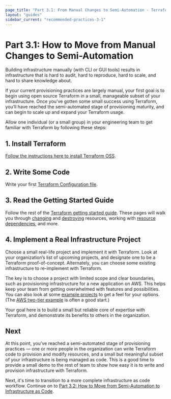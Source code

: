 ```yaml
---
page_title: "Part 3.1: From Manual Changes to Semi-Automation - Terraform Recommended Practices"
layout: "guides"
sidebar_current: "recommended-practices-3-1"
---
```


# Part 3.1: How to Move from Manual Changes to Semi-Automation

Building infrastructure manually (with CLI or GUI tools) results in infrastructure that is hard to audit, hard to reproduce, hard to scale, and hard to share knowledge about.

If your current provisioning practices are largely manual, your first goal is to begin using open source Terraform in a small, manageable subset of your infrastructure. Once you’ve gotten some small success using Terraform, you’ll have reached the semi-automated stage of provisioning maturity, and can begin to scale up and expand your Terraform usage.

Allow one individual (or a small group) in your engineering team to get familiar with Terraform by following these steps:

## 1. Install Terraform

[Follow the instructions here to install Terraform OSS](https://www.terraform.io/intro/getting-started/install.html).

## 2. Write Some Code

Write your first [Terraform Configuration file](https://www.terraform.io/intro/getting-started/build.html).

## 3. Read the Getting Started Guide

Follow the rest of the [Terraform getting started guide](https://www.terraform.io/intro/getting-started/change.html). These pages will walk you through [changing](https://www.terraform.io/intro/getting-started/change.html) and [destroying](https://www.terraform.io/intro/getting-started/destroy.html) resources, working with [resource dependencies](https://www.terraform.io/intro/getting-started/dependencies.html), and more.

## 4. Implement a Real Infrastructure Project

Choose a small real-life project and implement it with Terraform. Look at your organization’s list of upcoming projects, and designate one to be a Terraform proof-of-concept. Alternately, you can choose some existing infrastructure to re-implement with Terraform.

The key is to choose a project with limited scope and clear boundaries, such as provisioning infrastructure for a new application on AWS. This helps keep your team from getting overwhelmed with features and possibilities. You can also look at some [example projects](https://github.com/hashicorp/terraform/tree/master/examples/) to get a feel for your options. (The [AWS two-tier example](https://github.com/terraform-providers/terraform-provider-aws/tree/master/examples/two-tier) is often a good start.)

Your goal here is to build a small but reliable core of expertise with Terraform, and demonstrate its benefits to others in the organization.

## Next

At this point, you’ve reached a semi-automated stage of provisioning practices — one or more people in the organization can write Terraform code to provision and modify resources, and a small but meaningful subset of your infrastructure is being managed as code. This is a good time to provide a small demo to the rest of team to show how easy it is to write and provision infrastructure with Terraform.

Next, it's time to transition to a more complete infrastructure as code workflow. Continue on to [Part 3.2: How to Move from Semi-Automation to Infrastructure as Code](./part3.2.html).
